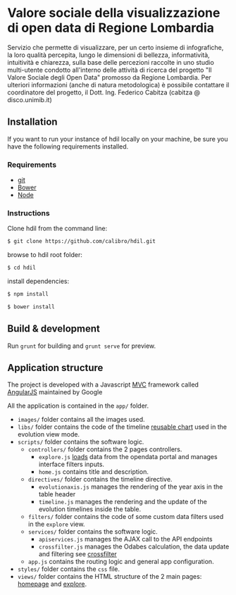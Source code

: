 # Valore sociale della visualizzazione di open data di Regione Lombardia

Servizio che permette di visualizzare, per un certo insieme di infografiche, la loro qualità percepita, lungo le dimensioni di bellezza, informatività, intuitività e chiarezza, sulla base delle percezioni raccolte in uno studio multi-utente condotto all'interno delle attività di ricerca del progetto "Il Valore Sociale degli Open Data" promosso da Regione Lombardia. Per ulteriori informazioni (anche di natura metodologica) è possibile contattare il coordinatore del progetto, il Dott. Ing. Federico Cabitza (cabitza @ disco.unimib.it)

## Installation
If you want to run your instance of hdil locally on your machine, be sure you have the following requirements installed.

### Requirements

- [git](http://git-scm.com/book/en/Getting-Started-Installing-Git)
- [Bower](http://bower.io/#installing-bower)
- [Node](https://nodejs.org/en/)

### Instructions

Clone hdil from the command line:

``` sh
$ git clone https://github.com/calibro/hdil.git
```

browse to hdil root folder:

``` sh
$ cd hdil
```

install dependencies:

``` sh
$ npm install
```

``` sh
$ bower install
```

## Build & development

Run `grunt` for building and `grunt serve` for preview.

## Application structure

The project is developed with a Javascript [MVC](https://en.wikipedia.org/wiki/Model%E2%80%93view%E2%80%93controller) framework called [AngularJS](https://angularjs.org/) maintained by Google

All the application is contained in the `app/` folder.

* `images/` folder contains all the images used.
* `libs/` folder contains the code of the timeline [reusable chart](https://bost.ocks.org/mike/chart/) used in the evolution view mode.
* `scripts/` folder contains the software logic.
  * `controllers/` folder contains the 2 pages controllers.
    * `explore.js` [loads](https://github.com/calibro/hdil/blob/master/app/scripts/controllers/explore.js#L131) data from the opendata portal and manages interface filters inputs.
    * `home.js` contains title and description.
  * `directives/` folder contains the timeline directive.
    * `evolutionaxis.js` manages the rendering of the year axis in the table header
    * `timeline.js` manages the rendering and the update of the evolution timelines inside the table.
  * `filters/` folder contains the code of some custom data filters used in the `explore` view.
  * `services/` folder contains the software logic.
    * `apiservices.js` manages the AJAX call to the API endpoints
    * `crossfilter.js` manages the Odabes calculation, the data update and filtering see [crossfilter](http://crossfilter.github.io/crossfilter/)
  * `app.js` contains the routing logic and general app configuration.
* `styles/` folder contains the `css` file.
* `views/` folder contains the HTML structure of the 2 main pages: [homepage](http://calib.ro/hdil/#!/home) and [explore](http://calib.ro/hdil/#!/explore).
